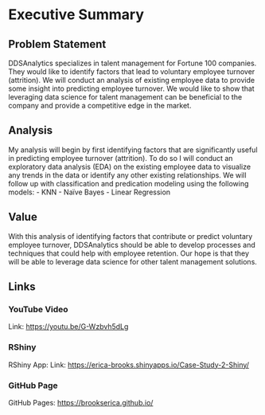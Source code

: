 # Executive Summary

## Problem Statement
DDSAnalytics specializes in talent management for Fortune 100 companies. They would like to identify factors that lead to voluntary employee turnover (attrition). We will conduct an analysis of existing employee data to provide some insight into predicting employee turnover. We would like to show that leveraging data science for talent management can be beneficial to the company and provide a competitive edge in the market.

## Analysis
My analysis will begin by first identifying factors that are significantly useful in predicting employee turnover (attrition). To do so I will conduct an exploratory data analysis (EDA) on the existing employee data to visualize any trends in the data or identify any other existing relationships. We will follow up with classification and predication modeling using the following models:
	- KNN
	- Naïve Bayes
	- Linear Regression

## Value
With this analysis of identifying factors that contribute or predict voluntary employee turnover, DDSAnalytics should be able to develop processes and techniques that could help with employee retention. Our hope is that they will be able to leverage data science for other talent management solutions.

## Links
### YouTube Video 
Link: https://youtu.be/G-Wzbvh5dLg
### RShiny 
RShiny App: 
Link: https://erica-brooks.shinyapps.io/Case-Study-2-Shiny/
### GitHub Page
GitHub Pages: https://brookserica.github.io/



